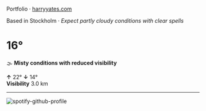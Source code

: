 Portfolio · [harryyates.com](https://harryyates.com)

<!-- WEATHER_START -->
Based in Stockholm · *Expect partly cloudy conditions with clear spells*

# 16°
🌫️ **Misty conditions with reduced visibility**

**↑** 22° **↓** 14°  
**Visibility** 3.0 km

---
<!-- WEATHER_END -->

<p align="left">
  <a>
    <img src="https://spotify-github-profile.kittinanx.com/api/view?uid=bigbello&cover_image=true&theme=natemoo-re&show_offline=true&background_color=121212&interchange=false&bar_color=53b14f&bar_color_cover=false" alt="spotify-github-profile">
  </a>
</p>